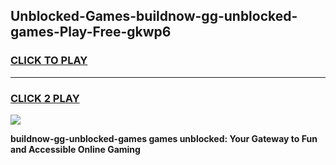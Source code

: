 
## Unblocked-Games-buildnow-gg-unblocked-games-Play-Free-gkwp6
<h3>
<a href="https://premium76.site?title=buildnow-gg-unblocked-games&ref=23A">CLICK TO PLAY</a></h3>
<hr>

<h3>
<a href="https://premium76.site?title=buildnow-gg-unblocked-games&ref=23A">CLICK 2 PLAY</a>
  
</h3>

<a href="https://premium76.site?title=buildnow-gg-unblocked-games&ref=23A"><img src="https://clearcache.store/games.png"></a>


**buildnow-gg-unblocked-games games unblocked: Your Gateway to Fun and Accessible Online Gaming**
